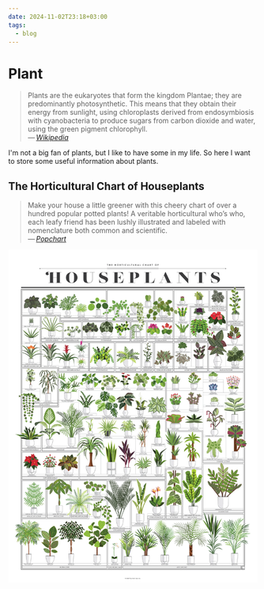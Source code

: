 ```yaml
---
date: 2024-11-02T23:18+03:00
tags:
  - blog
---
```


# Plant

> Plants are the eukaryotes that form the kingdom Plantae; they are
> predominantly photosynthetic. This means that they obtain their energy from
> sunlight, using chloroplasts derived from endosymbiosis with cyanobacteria to
> produce sugars from carbon dioxide and water, using the green pigment
> chlorophyll.\
> — <cite>[Wikipedia](https://en.wikipedia.org/wiki/Plant)</cite>

I'm not a big fan of plants, but I like to have some in my life. So here I want
to store some useful information about plants.

## The Horticultural Chart of Houseplants

> Make your house a little greener with this cheery chart of over a hundred
> popular potted plants! A veritable horticultural who’s who, each leafy friend
> has been lushly illustrated and labeled with nomenclature both common and
> scientific.\
> — <cite>[Popchart](https://popchart.co/products/the-horticultural-chart-of-houseplants)</cite>

![The Horticultural Chart of Houseplants](./img/ref-Houseplants.webp)
